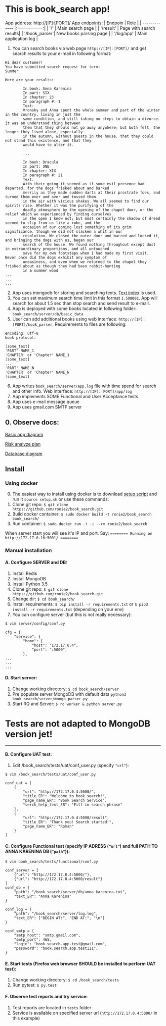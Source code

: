 # This is book_search app!

App address: http://[IP]:[PORT]/
App endpoints:
| Endpoin       | Role          |
| ------------- |:-------------:|
| '/'           | Main search page |
| '/result'     | Page with search results|
| '/book_parser'| New books parsing page      |
| '/log/app'    | Main application log |

1. You can search books via web page ```http://[IP]:[PORT]/``` and get search results to your e-mail in following format:
```
Hi dear customer!
You have submitted search request for term:
SumMer

Here are your results:

        In book: Anna Karenina
        In part: SIX
        In chapter: 25
        In paragraph #: 1
        Text:
        Vronsky and Anna spent the whole summer and part of the winter in the country, living in just the
        same condition, and still taking no steps to obtain a divorce. It was an understood thing between
        them that they should not go away anywhere; but both felt, the longer they lived alone, especially
        in the autumn, without guests in the house, that they could not stand this existence, and that they
        would have to alter it.

        ...

        In book: Dracula
        In part: ONE
        In chapter: XIX
        In paragraph #: 21
        Text:
        With their going it seemed as if some evil presence had departed, for the dogs frisked about and barked
        merrily as they made sudden darts at their prostrate foes, and turned them over and over and tossed them
        in the air with vicious shakes. We all seemed to find our spirits rise. Whether it was the purifying of the
        deadly atmosphere by the opening of the chapel door, or the relief which we experienced by finding ourselves
        in the open I know not; but most certainly the shadow of dread seemed to slip from us like a robe, and the
        occasion of our coming lost something of its grim significance, though we did not slacken a whit in our
        resolution. We closed the outer door and barred and locked it, and bringing the dogs with us, began our
        search of the house. We found nothing throughout except dust in extraordinary proportions, and all untouched
        save for my own footsteps when I had made my first visit. Never once did the dogs exhibit any symptom of
        uneasiness, and even when we returned to the chapel they frisked about as though they had been rabbit-hunting
        in a summer wood
...
...
...
```
2. App uses mongodb for storing and searching texts. [Text index](https://docs.mongodb.com/manual/core/index-text/) is used.
3. You can set maximum search time limit in this format ```1.500001```. App will search for about 1.5 sec than stop search and send result to e-mail.
4. App is deployed with some books located in following folder: ```book_search/server/db/basic_data```
5. User can add additional books using web interface: ```http://[IP]:[PORT]/book_parser```. Requirements to files are following:
```
encoding: utf-8
book protocol:

[some_text]
'PART' NAME_1
'CHAPTER' or 'Chapter' NAME_1
[some_text]
...
'PART' NAME_N
'CHAPTER' or 'Chapter' NAME_N
[some_text]
```
6. App writes ```book_search/server/app.log``` file with time spend for search and other info. Web interface: ```http://[IP]:[PORT]/app/log```
7. App implements SOME Functional and User Acceptance tests
8. App uses e-mail message queue
9. App uses gmail.com SMTP server

## 0. Observe docs:
[Basic app diagram](https://github.com/ronie2/book_search/blob/master/testing_docs/scheme.pdf)
 
[Risk analyze plan](https://github.com/ronie2/book_search/blob/master/testing_docs/risks.pdf)

[Database diagram](https://github.com/ronie2/book_search/blob/master/testing_docs/book_search_mongodb.pdf)

## Install
### Using docker
0. The easiest way to install using docker is to download [setup script](https://github.com/ronie2/book_search/blob/master/setup.sh) and run it ```source setup.sh```
or use these commands:
1. Clone git repo: ```$ git clone https://github.com/ronie2/book_search.git```
2. Build docker container: ```$ sudo docker build -t ronie2/book_search book_search/```
3. Run container: ```$ sudo docker run -t -i --rm ronie2/book_search```

When server start you will see it's IP and port. Say: ```======== Running on http://172.17.0.16:5001/ ========```

### Manual installation
#### A. Configure SERVER and DB:

1. Install Redis
2. Install MongoDB
3. Install Python 3.5
4. Clone git repo: ```$ git clone https://github.com/ronie2/book_search.git```
5. Change dir: ```$ cd book_search/```
6. Install requirements: ```$ pip install -r requirements.txt``` or ```$ pip3 install -r requirements.txt``` (depending on your env)
7. You can configure server (but this is not really necessary):
```
$ vim server/config/conf.py
```
```
cfg = {
    "service": {
        "home": {
            "host": "172.17.0.4",
            "port": ":5000",
        },
...
...
...
```

#### D. Start server:
1. Change working directory: ```$ cd book_search/server```
2. Pre populate server MongoDB with default data ```python3 book_search/server/mongo_parser.py```
3. Start RQ and Server: ```$ rq worker & python server.py```

# Tests are not adapted to MongoDB version jet!
---
#### B. Configure UAT test:
1. Edit /book_search/tests/uat/conf_user.py (specify ```"url"```):
```
$ vim /book_search/tests/uat/conf_user.py
```
```
conf_uat = [
    {
        "url": "http://172.17.0.4:5000/",
        "title_ER": "Welcome to book search!",
        "page_name_ER": "Book Search Service",
        "serch_help_text_ER": "Fill in search phrase"
    },
    {
        "url": "http://172.17.0.4:5000/result",
        "title_ER": "Thank you! Search started!",
        "page_name_ER": "Roman"
    }
]
```

#### C. Configure Functional test (specify IP ADRESS (```"url"```) and full PATH TO ANNA KARENINA DB (```"path"```)):
```
$ vim book_search/tests/functional/conf.py
```
```
conf_server = [
    {"url": "http://172.17.0.4:5000/"},
    {"url": "http://172.17.0.4:5000/result"}
]
conf_db = {
    "path": "/book_search/server/db/anna_karenina.txt",
    "text_ER": "Anna Karenina"
}

conf_log = {
    "path": "/book_search/server/log.log",
    "text_ER": ["BEGIN AT:", "END AT:", "\n"]
}

conf_smtp = {
    "smtp_host": "smtp.gmail.com",
    "smtp_port": 465,
    "login": "book.search.app.test@gmail.com",
    "password": "book.search.app.test111",
}
```
#### E. Start tests (Firefox web browser SHOULD be installed to perform UAT test):
1. Change working directory: ```$ cd /book_search/tests```
2. Run pytest: ```$ py.test```

#### F. Observe test reports and try service:
1. Test reports are located in ```tests``` folder
2. Service is available on specified server url (```http://172.17.0.4:5000/``` in this example)